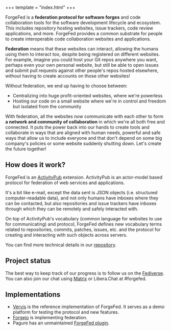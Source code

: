 +++
template = "index.html"
+++

ForgeFed is a **federation protocol for software forges** and code collaboration
tools for the software development lifecycle and ecosystem. This includes
repository hosting websites, issue trackers, code review applications, and more.
ForgeFed provides a common substrate for people to create interoperable code
collaboration websites and applications.

**Federation** means that these websites can interact, allowing the humans
using them to interact too, despite being registered on different websites. For
example, imagine you could host your Git repos anywhere you want, perhaps even
your own personal website, but still be able to open issues and submit pull
requests against other people's repos hosted elsewhere, without having to
create accounts on those other websites!

Without federation, we end up having to choose between:

- Centralizing into huge profit-oriented websites, where we're powerless
- Hosting our code on a small website where we're in control and freedom but
  isolated from the community

With federation, all the websites now communicate with each other to form
**a network and community of collaboration** in which we're all both free and
connected. It puts the power back into our hands to create tools and
collaborate in ways that are aligned with human needs, powerful and safe ways
that allow us to include everyone and that don't depend on some big company's
policies or some website suddenly shutting down. Let's create the future
together!

## How does it work?

ForgeFed is an [ActivityPub][] extension. ActivityPub is an actor-model based
protocol for federation of web services and applications.

It's a bit like e-mail, except the data sent is JSON objects (i.e. structured
computer-readable data), and not only humans have inboxes where they can be
contacted, but also repositories and issue trackers have inboxes through which
they can be remotely and safely interacted with.

On top of ActivityPub's vocabulary (common language for websites to use for
communicating) and protocol, ForgeFed defines new vocabulary terms related to
repositories, commits, patches, issues, etc. and the protocol for creating and
interacting with such objects across servers.

You can find more technical details in our [repository][Codeberg].

## Project status

The best way to keep track of our progress is to follow us on the [Fediverse][].
You can also join our chat using [Matrix][] or Libera.Chat at #forgefed.

## Implementations

- [Vervis][] is the reference implementation of ForgeFed. It serves as a demo
platform for testing the protocol and new features.
- [Forgejo][] is implementing federation.
- Pagure has an unmaintained [ForgeFed plugin][Pagure].

[ActivityPub]: https://www.w3.org/TR/activitypub/
[Codeberg]:    https://codeberg.org/ForgeFed/ForgeFed
[Fediverse]:   https://floss.social/@forgefed
[Matrix]:      https://matrix.to/#/#forgefed:libera.chat
[Vervis]:      https://vervis.peers.community/
[Forgejo]:     https://forgejo.org
[Pagure]:      https://pagure.io/forge-fed/forge-fed
